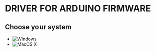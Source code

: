 # DRIVER FOR ARDUINO FIRMWARE
## Choose your system
- ![Windows](https://github.com/UBER-BLACK/SoccerRobotsPro/tree/main/src/programs/drivers/ch340/windows)
- ![MacOS X](https://github.com/UBER-BLACK/SoccerRobotsPro/tree/main/src/programs/drivers/ch340/macosx)
